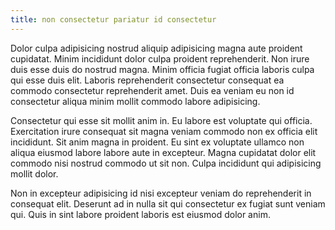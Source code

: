```yaml
---
title: non consectetur pariatur id consectetur
---
```


Dolor culpa adipisicing nostrud aliquip adipisicing magna aute proident cupidatat. Minim incididunt dolor culpa proident reprehenderit. Non irure duis esse duis do nostrud magna. Minim officia fugiat officia laboris culpa qui esse duis elit. Laboris reprehenderit consectetur consequat ea commodo consectetur reprehenderit amet. Duis ea veniam eu non id consectetur aliqua minim mollit commodo labore adipisicing.

Consectetur qui esse sit mollit anim in. Eu labore est voluptate qui officia. Exercitation irure consequat sit magna veniam commodo non ex officia elit incididunt. Sit anim magna in proident. Eu sint ex voluptate ullamco non aliqua eiusmod labore labore aute in excepteur. Magna cupidatat dolor elit commodo nisi nostrud commodo ut sit non. Culpa incididunt qui adipisicing mollit dolor.

Non in excepteur adipisicing id nisi excepteur veniam do reprehenderit in consequat elit. Deserunt ad in nulla sit qui consectetur ex fugiat sunt veniam qui. Quis in sint labore proident laboris est eiusmod dolor anim.